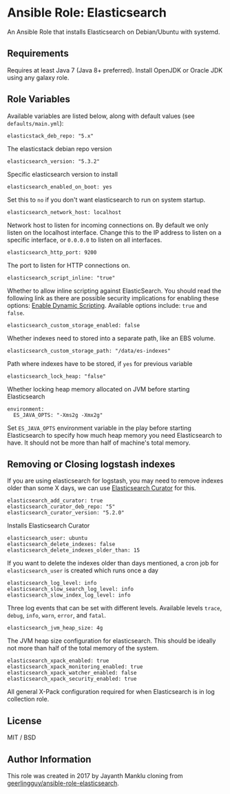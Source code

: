 # Ansible Role: Elasticsearch

An Ansible Role that installs Elasticsearch on Debian/Ubuntu with systemd.

## Requirements

Requires at least Java 7 (Java 8+ preferred). Install OpenJDK or Oracle JDK using any galaxy role.

## Role Variables

Available variables are listed below, along with default values (see `defaults/main.yml`):

    elasticstack_deb_repo: "5.x"

The elasticstack debian repo version

    elasticsearch_version: "5.3.2"

Specific elasticsearch version to install

    elasticsearch_enabled_on_boot: yes

Set this to `no` if you don't want elasticsearch to run on system startup.

    elasticsearch_network_host: localhost

Network host to listen for incoming connections on. By default we only listen on the localhost interface. Change this to the IP address to listen on a specific interface, or `0.0.0.0` to listen on all interfaces.

    elasticsearch_http_port: 9200

The port to listen for HTTP connections on.

    elasticsearch_script_inline: "true"

Whether to allow inline scripting against ElasticSearch. You should read the following link as there are possible security implications for enabling these options: [Enable Dynamic Scripting](https://www.elastic.co/guide/en/elasticsearch/reference/current/modules-scripting-security.html). Available options include: `true` and `false`.

    elasticsearch_custom_storage_enabled: false

Whether indexes need to stored into a separate path, like an EBS volume.

    elasticsearch_custom_storage_path: "/data/es-indexes"

Path where indexes have to be stored, if `yes` for previous variable

    elasticsearch_lock_heap: "false"

Whether locking heap memory allocated on JVM before starting Elasticsearch

    environment:
      ES_JAVA_OPTS: "-Xms2g -Xmx2g"

Set `ES_JAVA_OPTS` environment variable in the play before starting Elasticsearch to specify how much heap memory you need Elasticsearch to have. It should not be more than half of machine's total memory.

## Removing or Closing logstash indexes

If you are using elasticsearch for logstash, you may need to remove indexes older than some X days, we can use [Elasticsearch Curator](https://www.elastic.co/guide/en/elasticsearch/client/curator/5.2/index.html) for this.

    elasticsearch_add_curator: true
    elasticsearch_curator_deb_repo: "5"
    elasticsearch_curator_version: "5.2.0"

Installs Elasticsearch Curator

    elasticsearch_user: ubuntu
    elasticsearch_delete_indexes: false
    elasticsearch_delete_indexes_older_than: 15

If you want to delete the indexes older than days mentioned, a cron job for `elasticsearch_user` is created which runs once a day

    elasticsearch_log_level: info
    elasticsearch_slow_search_log_level: info
    elasticsearch_slow_index_log_level: info

Three log events that can be set with different levels. Available levels `trace`, `debug`, `info`, `warn`, `error`, and `fatal`.

    elasticsearch_jvm_heap_size: 4g

The JVM heap size configuration for elasticsearch. This should be ideally not more than half of the total memory of the system.

    elasticsearch_xpack_enabled: true
    elasticsearch_xpack_monitoring_enabled: true
    elasticsearch_xpack_watcher_enabled: false
    elasticsearch_xpack_security_enabled: true

All general X-Pack configuration required for when Elasticsearch is in log collection role.

## License

MIT / BSD

## Author Information

This role was created in 2017 by Jayanth Manklu cloning from [geerlingguy/ansible-role-elasticsearch](https://github.com/geerlingguy/ansible-role-elasticsearch).
